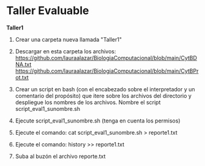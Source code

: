 # Taller Evaluable
<div class="alert alert-block alert-info">
<b>Taller1</b> 

1) Crear una carpeta nueva llamada "Taller1"

2) Descargar en esta carpeta los archivos:
https://github.com/lauraalazar/BiologiaComputacional/blob/main/CytBDNA.txt
https://github.com/lauraalazar/BiologiaComputacional/blob/main/CytBProt.txt

3) Crear un script en bash (con el encabezado sobre el interpretador y un comentario del propósito) que itere sobre los archivos del directorio y despliegue los nombres de los archivos. Nombre el script script_eval1_sunombre.sh

4) Ejecute script_eval1_sunombre.sh (tenga en cuenta los permisos)

5) Ejecute el comando: cat script_eval1_sunombre.sh > reporte1.txt

6) Ejecute el comando: history >> reporte1.txt

7) Suba al buzón el archivo reporte.txt
  </div>